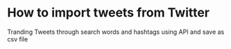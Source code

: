 # How to import tweets from Twitter
Tranding Tweets through search words and hashtags using API and save as csv file
